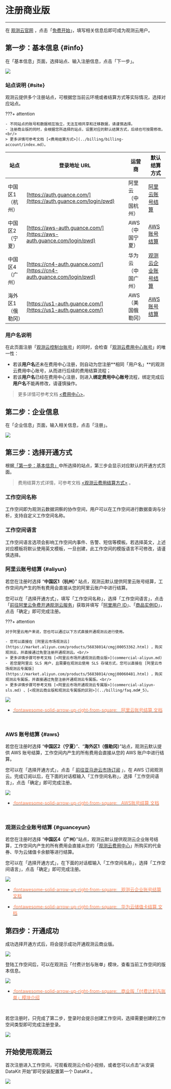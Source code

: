 # 注册商业版
---

在 [观测云官网](https://www.guance.com/) ，点击「[免费开始](https://auth.guance.com/businessRegister)」，填写相关信息后即可成为观测云用户。

## 第一步：基本信息 {#info}

在「基本信息」页面，选择站点、输入注册信息，点击「下一步」。

![](img/commercial-register-1.png)

### 站点说明 {#site}

观测云提供多个注册站点，可根据您当前云环境或者结算方式等实际情况，选择对应站点。

???+ attention

    - 不同站点的账号和数据相互独立，无法互相共享和迁移数据，请谨慎选择。
    - 注册商业版的同时，会根据您所选择的站点，设置对应的默认结算方式，后续也可按需修改。<br/>
    > 更多详情可参考文档 [<费用结算方式>](../billing/billing-account/index.md)。

| 站点    | 登录地址 URL    |  运营商 |默认结算方式           |
| ----------------- | ---------------- | ------------------ |--- |
| 中国区1（杭州）   | [https://auth.guance.com/](https://auth.guance.com/login/pwd) |阿里云（中国杭州） | [阿里云账号结算](#aliyun)    |
| 中国区2（宁夏）   | [https://aws-auth.guance.com/](https://aws-auth.guance.com/login/pwd) |AWS（中国宁夏） | [AWS 账号结算](#aws)        |
| 中国区4（广州）   | [https://cn4-auth.guance.com/](https://cn4-auth.guance.com/login/pwd) | 华为云（中国广州） |[观测云企业账号结算](#guanceyun) |
| 海外区1（俄勒冈） | [https://us1-auth.guance.com/](https://us1-auth.guance.com/) | AWS（美国俄勒冈） |[AWS 账号结算](#aws)      |

### 用户名说明

在此页面注册「[观测云控制台账号](https://auth.guance.com/businessRegister)」的同时，会检查「[观测云费用中心账号](https://boss.guance.com/)」的唯一性：

- 若该**用户名**还未在费用中心注册，则自动为您注册**相同「用户名」**的观测云费用中心账号，从而进行后续的费用结算流程；
- 若该**用户名**已经在费用中心注册，则进入**绑定费用中心账号**流程，绑定完成后**用户名**不能再修改，请谨慎操作。

> 更多详情可参考文档 [<费用中心>](../billing/cost-center/index.md)。

## 第二步：企业信息

在「企业信息」页面，输入相关信息，点击「注册」。

![](img/11.account_center_4.png)

## 第三步：选择开通方式

根据[「第一步：基本信息」](#info)中所选择的站点，第三步会显示对应默认的开通方式页面。

> 费用结算方式详情，可参考文档 [<观测云费用结算方式>](../billing/billing-account/index.md) 。

### 工作空间名称

工作空间即为观测云数据洞察的协作空间，用户可以在工作空间进行数据查询与分析，支持自定义工作空间名称。

### 工作空间语言

工作空间语言选项会影响工作空间内事件、告警、短信等模板。若选择英文，上述对应模板将默认使用英文模板，一旦创建，此工作空间的模版语言不可修改，请谨慎选择。

### 阿里云账号结算 {#aliyun}

若您在注册时选择 “**中国区1（杭州）**” 站点，观测云默认提供阿里云账号结算，工作空间内产生的所有费用会直接从您的阿里云账户中进行结算。

您可以在「选择开通方式」，填写「工作空间名称」，选择「工作空间语言」，点击「[前往阿里云免费开通观测云服务](https://market.aliyun.com/products/56838014/cmgj00053362.html)」获取并填写「[阿里用户 ID](../billing/billing-account/aliyun-account.md#uid)」、「[商品实例ID](../billing/billing-account/aliyun-account.md#entity-id)」，点击「确定」即可完成注册。

???+ attention

    对于阿里云用户来说，您也可以通过以下方式直接开通观测云进行使用。
    
    - 您可以直接在 [阿里云市场观测云](https://market.aliyun.com/products/56838014/cmgj00053362.html) ，购买观测云，并直接通过免登注册开通观测云。<br/>
    > 更多详情步骤可参考文档 [<阿里云市场开通观测云商业版>](commercial-aliyun.md)
    - 若您是阿里云 SLS 用户，且需要在观测云使用 SLS 存储方式，您可以直接在 [阿里云市场观测云专属版](https://market.aliyun.com/products/56838014/cmgj00060481.html) ，购买观测云专属版，并直接通过免登注册开通观测云专属版。<br/>
    > 更多详情步骤可参考文档 [<阿里云市场开通观测云专属版>](commercial-aliyun-sls.md) 、[<观测云商业版和观测云专属版的区别>](../billing/faq.md#_5)。

![](img/4.register_language_1.png)

<div class="grid cards" markdown>

- [<font color="coral"> :fontawesome-solid-arrow-up-right-from-square: &nbsp; 阿里云账号结算 文档</font>](./billing-account/aliyun-account.md)

<br/>

</div>

### AWS 账号结算 {#aws}

若您在注册时选择 “**中国区2（宁夏）**”、“**海外区1（俄勒冈）**”站点，观测云默认提供 AWS 账号结算，工作空间内产生的所有费用会直接从您的 AWS 账户中进行结算。

您可以在「选择开通方式」，点击「 [前往亚马逊云市场订阅](../billing/billing-account/aws-account.md#subscribe) 」，在 AWS 订阅观测云。完成订阅以后，在下面的对话框输入「工作空间名称」，选择「工作空间语言」，点击「确定」即可完成注册。

![](img/4.register_language_2.1.png)

<div class="grid cards" markdown>

- [<font color="coral"> :fontawesome-solid-arrow-up-right-from-square: &nbsp; AWS账号结算 文档</font>](./billing-account/aws-account.md)

<br/>

</div>

### 观测云企业账号结算 {#guanceyun}

若您在注册时选择 “**中国区4（广州）**”站点，观测云默认提供观测云企业账号结算，工作空间内产生的所有费用会直接从您的「[观测云费用中心](https://boss.guance.com/)」所购买的代金券、华为云储值卡余额等进行结算。

您可以在「选择开通方式」，在下面的对话框输入「工作空间名称」，选择「工作空间语言」，点击「确定」即可完成注册。

![](img/4.register_language_2.2.png)

<div class="grid cards" markdown>

- [<font color="coral"> :fontawesome-solid-arrow-up-right-from-square: &nbsp; 观测云企业账号结算 文档</font>](./billing-account/enterprise-account.md)

- [<font color="coral"> :fontawesome-solid-arrow-up-right-from-square: &nbsp; 华为云储值卡结算 文档</font>](./billing-account/huaweicloud-account.md)

</div>

## 第四步：开通成功

成功选择开通方式后，将会提示成功开通观测云商业版。

![](img/1.sls_8.png)

登陆工作空间后，可以在观测云「付费计划与账单」模块，查看当前工作空间的版本信息。

![](img/12.billing_1.png)

<div class="grid cards" markdown>

- [<font color="coral"> :fontawesome-solid-arrow-up-right-from-square: &nbsp; 商业版「付费计划与账单」模块介绍</font>](../billing/commercial.md#_4)

<br/>

</div>

若您注册时，只完成了第二步，登录时会提示创建工作空间，选择需要创建的工作空间类型即可完成注册登录。

![](img/4.register_language_3.png)


## 开始使用观测云

首次注册进入工作空间，可观看观测云介绍小视频，或者您可以点击“从安装 DataKit 开始”即可安装配置第一个 DataKit 。

![](img/1-free-start-1109.png)


